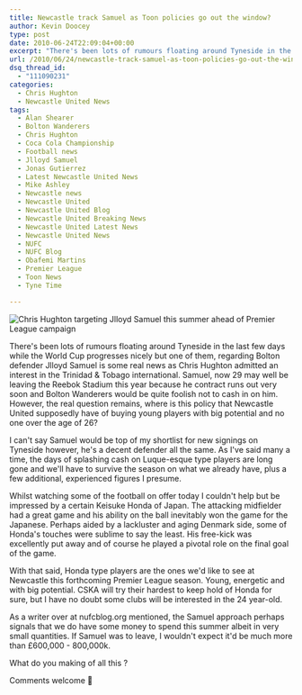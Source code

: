 ```yaml
---
title: Newcastle track Samuel as Toon policies go out the window?
author: Kevin Doocey
type: post
date: 2010-06-24T22:09:04+00:00
excerpt: "There's been lots of rumours floating around Tyneside in the last few days while the World Cup progresses nicely but one of them, regarding Bolton defender Jlloyd Samuel..."
url: /2010/06/24/newcastle-track-samuel-as-toon-policies-go-out-the-window/
dsq_thread_id:
  - "111090231"
categories:
  - Chris Hughton
  - Newcastle United News
tags:
  - Alan Shearer
  - Bolton Wanderers
  - Chris Hughton
  - Coca Cola Championship
  - Football news
  - Jlloyd Samuel
  - Jonas Gutierrez
  - Latest Newcastle United News
  - Mike Ashley
  - Newcastle news
  - Newcastle United
  - Newcastle United Blog
  - Newcastle United Breaking News
  - Newcastle United Latest News
  - Newcastle United News
  - NUFC
  - NUFC Blog
  - Obafemi Martins
  - Premier League
  - Toon News
  - Tyne Time

---
```

![Chris Hughton targeting Jlloyd Samuel this summer ahead of Premier League campaign](https://static.guim.co.uk/sys-images/Football/Pix/pictures/2009/11/5/1257445093217/chris-hughton-001.jpg)

There's been lots of rumours floating around Tyneside in the last few days while the World Cup progresses nicely but one of them, regarding Bolton defender Jlloyd Samuel is some real news as Chris Hughton admitted an interest in the Trinidad & Tobago international. Samuel, now 29 may well be leaving the Reebok Stadium this year because he contract runs out very soon  and Bolton Wanderers would be quite foolish not to cash in on him. However, the real question remains, where is this policy that Newcastle United supposedly have of buying young players with big potential and no one over the age of 26?

I can't say Samuel would be top of my shortlist for new signings on Tyneside however, he's a decent defender all the same. As I've said many a time, the days of splashing cash on Luque-esque type players are long gone and we'll have to survive the season on what we already have, plus a few additional, experienced figures I presume.

Whilst watching some of the football on offer today I couldn't help but be impressed by a certain Keisuke Honda of Japan. The attacking midfielder had a great game and his ability on the ball inevitably won the game for the Japanese. Perhaps aided by a lackluster and aging Denmark side, some of Honda's touches were sublime to say the least. His free-kick was excellently put away and of course he played a pivotal role on the final goal of the game.

With that said, Honda type players are the ones we'd like to see at Newcastle this forthcoming Premier League season. Young, energetic and with big potential. CSKA will try their hardest to keep hold of Honda for sure, but I have no doubt some clubs will be interested in the 24 year-old.

As a writer over at nufcblog.org mentioned, the Samuel approach perhaps signals that we do have some money to spend this summer albeit in very small quantities. If Samuel was to leave, I wouldn't expect it'd be much more than £600,000 - 800,000k.

What do you making of all this ?

Comments welcome 🙂
